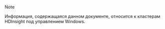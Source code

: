> [!NOTE]
> Информация, содержащаяся данном документе, относится к кластерам HDInsight под управлением Windows.
> 
> 

